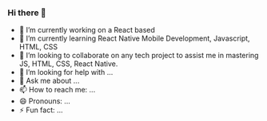 ### Hi there 👋
- 🔭 I’m currently working on a React based 
- 🌱 I’m currently learning React Native Mobile Development, Javascript, HTML, CSS
- 👯 I’m looking to collaborate on any tech project to assist me in mastering JS, HTML, CSS, React Native.
- 🤔 I’m looking for help with ...
- 💬 Ask me about ...
- 📫 How to reach me: ...
- 😄 Pronouns: ...
- ⚡ Fun fact: ...

